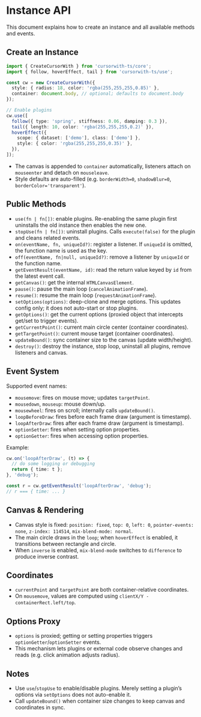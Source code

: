 # Instance API

This document explains how to create an instance and all available methods and events.

## Create an Instance

```ts
import { CreateCursorWith } from 'cursorwith-ts/core';
import { follow, hoverEffect, tail } from 'cursorwith-ts/use';

const cw = new CreateCursorWith({
  style: { radius: 18, color: 'rgba(255,255,255,0.85)' },
  container: document.body, // optional; defaults to document.body
});

// Enable plugins
cw.use([
  follow({ type: 'spring', stiffness: 0.06, damping: 0.3 }),
  tail({ length: 10, color: 'rgba(255,255,255,0.2)' }),
  hoverEffect({
    scope: { dataset: ['demo'], class: ['demo'] },
    style: { color: 'rgba(255,255,255,0.35)' },
  }),
]);
```

- The canvas is appended to `container` automatically, listeners attach on `mouseenter` and detach on `mouseleave`.
- Style defaults are auto-filled (e.g. `borderWidth=0`, `shadowBlur=0`, `borderColor='transparent'`).

## Public Methods

- `use(fn | fn[])`: enable plugins. Re-enabling the same plugin first uninstalls the old instance then enables the new one.
- `stopUse(fn | fn[])`: uninstall plugins. Calls `execute(false)` for the plugin and cleans related events.
- `on(eventName, fn, uniqueId?)`: register a listener. If `uniqueId` is omitted, the function name is used as the key.
- `off(eventName, fn|null, uniqueId?)`: remove a listener by `uniqueId` or the function name.
- `getEventResult(eventName, id)`: read the return value keyed by `id` from the latest event call.
- `getCanvas()`: get the internal `HTMLCanvasElement`.
- `pause()`: pause the main loop (`cancelAnimationFrame`).
- `resume()`: resume the main loop (`requestAnimationFrame`).
- `setOptions(options)`: deep-clone and merge options. This updates config only; it does not auto-start or stop plugins.
- `getOptions()`: get the current options (proxied object that intercepts get/set to trigger events).
- `getCurrentPoint()`: current main circle center (container coordinates).
- `getTargetPoint()`: current mouse target (container coordinates).
- `updateBound()`: sync container size to the canvas (update width/height).
- `destroy()`: destroy the instance, stop loop, uninstall all plugins, remove listeners and canvas.

## Event System

Supported event names:
- `mousemove`: fires on mouse move; updates `targetPoint`.
- `mousedown`, `mouseup`: mouse down/up.
- `mousewheel`: fires on scroll; internally calls `updateBound()`.
- `loopBeforeDraw`: fires before each frame draw (argument is timestamp).
- `loopAfterDraw`: fires after each frame draw (argument is timestamp).
- `optionSetter`: fires when setting option properties.
- `optionGetter`: fires when accessing option properties.

Example:
```ts
cw.on('loopAfterDraw', (t) => {
  // do some logging or debugging
  return { time: t };
}, 'debug');

const r = cw.getEventResult('loopAfterDraw', 'debug');
// r === { time: ... }
```

## Canvas & Rendering

- Canvas style is fixed: `position: fixed`, `top: 0`, `left: 0`, `pointer-events: none`, `z-index: 114514`, `mix-blend-mode: normal`.
- The main circle draws in the `loop`; when `hoverEffect` is enabled, it transitions between rectangle and circle.
- When `inverse` is enabled, `mix-blend-mode` switches to `difference` to produce inverse contrast.

## Coordinates

- `currentPoint` and `targetPoint` are both container-relative coordinates.
- On `mousemove`, values are computed using `clientX/Y - containerRect.left/top`.

## Options Proxy

- `options` is proxied; getting or setting properties triggers `optionGetter`/`optionSetter` events.
- This mechanism lets plugins or external code observe changes and reads (e.g. click animation adjusts radius).

## Notes

- Use `use`/`stopUse` to enable/disable plugins. Merely setting a plugin’s options via `setOptions` does not auto-enable it.
- Call `updateBound()` when container size changes to keep canvas and coordinates in sync.